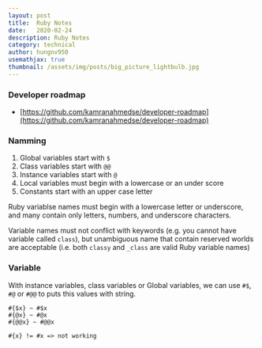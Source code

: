 ```yaml
---
layout: post
title:  Ruby Notes
date:   2020-02-24
description: Ruby Notes
category: technical
author: hungnv950
usemathjax: true
thumbnail: /assets/img/posts/big_picture_lightbulb.jpg
---
```


### Developer roadmap
- [https://github.com/kamranahmedse/developer-roadmap](https://github.com/kamranahmedse/developer-roadmap)

### Namming
1. Global variables start with `$`
2. Class variables start with `@@`
3. Instance variables start with `@`
4. Local variables must begin with a lowercase or an under score
5. Constants start with an upper case letter

Ruby variablse names must begin with a lowercase letter or underscore, and many contain only letters, numbers, and underscore characters.

Variable names must not conflict with keywords (e.g. you cannot have variable called `class`), but unambiguous name that contain reserved worlds are acceptable (i.e. both `classy` and `_class` are valid Ruby variable names)

### Variable
With instance variables, class variables or Global variables, we can use `#$`, `#@` or `#@@` to puts this values with string.

```
#{$x} ~ #$x
#{@x} ~ #@x
#{@@x} ~ #@@x

#{x} != #x => not working
```

